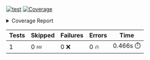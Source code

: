 [![test](https://github.com/rcmdnk/python-template/actions/workflows/test.yml/badge.svg)](https://github.com/rcmdnk/python-template/actions/workflows/test.yml)
<a href="https://github.com/rcmdnk/python-template/blob/b83fd09f8850816e3d0d49184af6fe6f5a2950fd/README.md"><img alt="Coverage" src="https://img.shields.io/badge/Coverage-100%25-brightgreen.svg" /></a><details><summary>Coverage Report </summary><table><tr><th>File</th><th>Stmts</th><th>Miss</th><th>Cover</th></tr><tbody><tr><td><b>TOTAL</b></td><td><b>1</b></td><td><b>0</b></td><td><b>100%</b></td></tr></tbody></table></details>

| Tests | Skipped | Failures | Errors | Time |
| ----- | ------- | -------- | -------- | ------------------ |
| 1 | 0 :zzz: | 0 :x: | 0 :fire: | 0.466s :stopwatch: |

